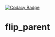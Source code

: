 [![Codacy Badge](https://app.codacy.com/project/badge/Grade/e1bf696bb248412fa644e094ddfda5f8)](https://www.codacy.com/gh/charlie-baba/flip_parent/dashboard?utm_source=github.com&amp;utm_medium=referral&amp;utm_content=charlie-baba/flip_parent&amp;utm_campaign=Badge_Grade)

# flip_parent
